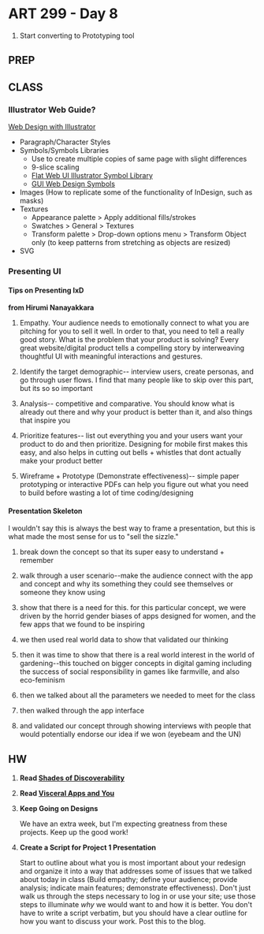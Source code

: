 ART 299 - Day 8
=======================================

1. Start converting to Prototyping tool




PREP
---------------------------------------




CLASS
---------------------------------------

### Illustrator Web Guide?
[Web Design with Illustrator](http://www.smashingmagazine.com/2011/01/17/productive-web-design-with-adobe-illustrator/)

- Paragraph/Character Styles
- Symbols/Symbols Libraries
	- Use to create multiple copies of same page with slight differences
	- 9-slice scaling
	- [Flat Web UI Illustrator Symbol Library](http://teaching.thomhines.com/resources/Flat%20Web%20UI.ai)
	- [GUI Web Design Symbols](http://www.webalys.com/design-interface-application-framework.php)
- Images (How to replicate some of the functionality of InDesign, such as masks)
- Textures
	- Appearance palette > Apply additional fills/strokes
	- Swatches > General > Textures
	- Transform palette > Drop-down options menu > Transform Object only (to keep patterns from stretching as objects are resized)
- SVG




### Presenting UI

#### Tips on Presenting IxD
**from Hirumi Nanayakkara**


1.	Empathy. Your audience needs to emotionally connect to what you are pitching for you to sell it well. In order to that, you need to tell a really good story. What is the problem that your product is solving? Every great website/digital product tells a compelling story by interweaving thoughtful UI with meaningful interactions and gestures.  

2.	Identify the target demographic-- interview users, create personas, and go through user flows. I find that many people like to skip over this part, but its so so important

3.	Analysis-- competitive and comparative. You should know what is already out there and why your product is better than it, and also things that inspire you

4.	Prioritize features-- list out everything you and your users want your product to do and then prioritize. Designing for mobile first makes this easy, and also helps in cutting out bells + whistles that dont actually make your product better

5.	Wireframe + Prototype (Demonstrate effectiveness)-- simple paper prototyping or interactive PDFs can help you figure out what you need to build before wasting a lot of time coding/designing



#### Presentation Skeleton

I wouldn't say this is always the best way to frame a presentation, but this is what made the most sense for us to "sell the sizzle."

1. break down the concept so that its super easy to understand + remember

2. walk through a user scenario--make the audience connect with the app and concept and why its something they could see themselves or someone they know using

3. show that there is a need for this. for this particular concept, we were driven by the horrid gender biases of apps designed for women, and the few apps that we found to be inspiring

4. we then used real world data to show that validated our thinking

5. then it was time to show that there is a real world interest in the world of gardening--this touched on bigger concepts in digital gaming including the success of social responsibility in games like farmville, and also eco-feminism

6. then we talked about all the parameters we needed to meet for the class

7. then walked through the app interface

8. and validated our concept through showing interviews with people that would potentially endorse our idea if we won (eyebeam and the UN)




HW
---------------------------------------

1. **Read [Shades of Discoverability](http://alistapart.com/column/shades-of-discoverability)**

2. **Read [Visceral Apps and You](http://mysterioustrousers.com/news/2013/3/25/visceral-apps-and-you)**


3. **Keep Going on Designs**

	We have an extra week, but I'm expecting greatness from these projects. Keep up the good work!


4. **Create a Script for Project 1 Presentation**

	Start to outline about what you is most important about your redesign and organize it into a way that addresses some of issues that we talked about today in class (Build empathy; define your audience; provide analysis; indicate main features; demonstrate effectiveness). Don't just walk us through the steps necessary to log in or use your site; use those steps to illuminate *why* we would want to and how it is better. You don't have to write a script verbatim, but you should have a clear outline for how you want to discuss your work. Post this to the blog.